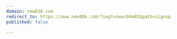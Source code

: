 ```yaml
---
domain: new838.com
redirect_to: https://www.new88k.com/?uagt=newc04m02&path=signup
published: false

---
```

